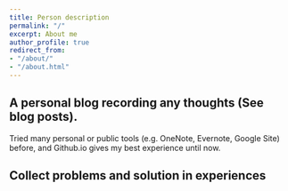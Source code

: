 ```yaml
---
title: Person description
permalink: "/"
excerpt: About me
author_profile: true
redirect_from:
- "/about/"
- "/about.html"
---
```


## A personal blog recording any thoughts (See blog posts).

Tried many personal or public tools (e.g. OneNote, Evernote, Google Site) before, and Github.io gives my best experience until now.

## Collect problems and solution in experiences
